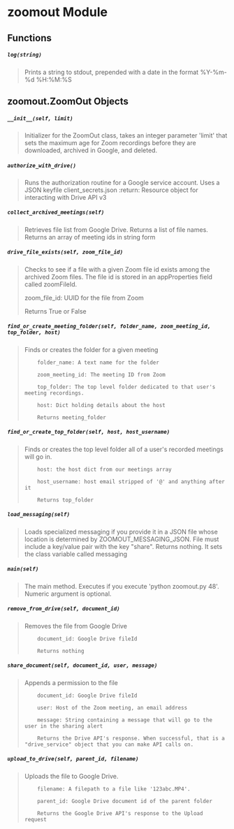
# zoomout Module


## Functions

##### `log(string)` 

> Prints a string to stdout, prepended with a date in the format %Y-%m-%d %H:%M:%S



## zoomout.ZoomOut Objects



##### `__init__(self, limit)` 

> Initializer for the ZoomOut class, takes an integer parameter 'limit' that sets the maximum age for Zoom
> recordings before they are downloaded, archived in Google, and deleted.



##### `authorize_with_drive()` 

> Runs the authorization routine for a Google service account. Uses a JSON keyfile client_secrets.json
>         :return: Resource object for interacting with Drive API v3



##### `collect_archived_meetings(self)` 

> Retrieves file list from Google Drive. Returns a list of file names. Returns an array of meeting ids in string form



##### `drive_file_exists(self, zoom_file_id)` 

> Checks to see if a file with a given Zoom file id exists among the archived Zoom files. The file id is stored in an appProperties field called zoomFileId.
> 
> zoom_file_id: UUID for the file from Zoom
> 
> Returns True or False



##### `find_or_create_meeting_folder(self, folder_name, zoom_meeting_id, top_folder, host)` 

> Finds or creates the folder for a given meeting
> 
>         folder_name: A text name for the folder
> 
>         zoom_meeting_id: The meeting ID from Zoom
> 
>         top_folder: The top level folder dedicated to that user's meeting recordings.
> 
>         host: Dict holding details about the host
> 
>         Returns meeting_folder



##### `find_or_create_top_folder(self, host, host_username)` 

> Finds or creates the top level folder all of a user's recorded meetings will go in.
> 
>         host: the host dict from our meetings array
> 
>         host_username: host email stripped of '@' and anything after it
> 
>         Returns top_folder



##### `load_messaging(self)` 

> Loads specialized messaging if you provide it in a JSON file whose location is determined by ZOOMOUT_MESSAGING_JSON.
> File must include a key/value pair with the key "share". Returns nothing. It sets the class variable called messaging



##### `main(self)` 

> The main method. Executes if you execute 'python zoomout.py 48'. Numeric argument is optional.



##### `remove_from_drive(self, document_id)` 

> Removes the file from Google Drive
> 
>         document_id: Google Drive fileId
> 
>         Returns nothing



##### `share_document(self, document_id, user, message)` 

> Appends a permission to the file
> 
>         document_id: Google Drive fileId
> 
>         user: Host of the Zoom meeting, an email address
> 
>         message: String containing a message that will go to the user in the sharing alert
> 
>         Returns the Drive API's response. When successful, that is a "drive_service" object that you can make API calls on.



##### `upload_to_drive(self, parent_id, filename)` 

> Uploads the file to Google Drive.
> 
>         filename: A filepath to a file like '123abc.MP4'.
> 
>         parent_id: Google Drive document id of the parent folder
> 
>         Returns the Google Drive API's response to the Upload request



